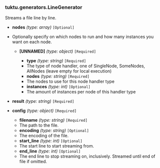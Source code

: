 ### tuktu.generators.LineGenerator
Streams a file line by line.

  * **nodes** *(type: array)* `[Optional]`
  - Optionally specify on which nodes to run and how many instances you want on each node.
 
    * **[UNNAMED]** *(type: object)* `[Required]`

      * **type** *(type: string)* `[Required]`
      - The type of node handler, one of SingleNode, SomeNodes, AllNodes (leave empty for local execution)
 
      * **nodes** *(type: string)* `[Required]`
      - The nodes to use for this node handler type
 
      * **instances** *(type: int)* `[Optional]`
      - The amount of instances per node of this handler type
 
  * **result** *(type: string)* `[Required]`

  * **config** *(type: object)* `[Required]`

    * **filename** *(type: string)* `[Required]`
    - The path to the file.
 
    * **encoding** *(type: string)* `[Optional]`
    - The encoding of the file.
 
    * **start_line** *(type: int)* `[Optional]`
    - The start line to start streaming from.
 
    * **end_line** *(type: int)* `[Optional]`
    - The end line to stop streaming on, inclusively. Streamed until end of file if omitted.
 
